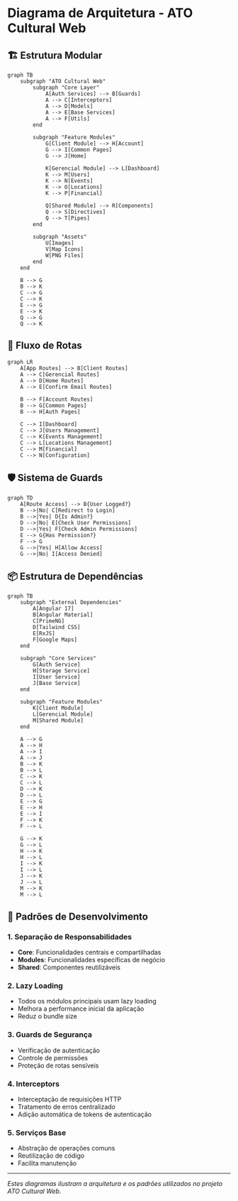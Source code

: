 # Diagrama de Arquitetura - ATO Cultural Web

## 🏗️ Estrutura Modular

```mermaid
graph TB
    subgraph "ATO Cultural Web"
        subgraph "Core Layer"
            A[Auth Services] --> B[Guards]
            A --> C[Interceptors]
            A --> D[Models]
            A --> E[Base Services]
            A --> F[Utils]
        end
        
        subgraph "Feature Modules"
            G[Client Module] --> H[Account]
            G --> I[Common Pages]
            G --> J[Home]
            
            K[Gerencial Module] --> L[Dashboard]
            K --> M[Users]
            K --> N[Events]
            K --> O[Locations]
            K --> P[Financial]
            
            Q[Shared Module] --> R[Components]
            Q --> S[Directives]
            Q --> T[Pipes]
        end
        
        subgraph "Assets"
            U[Images]
            V[Map Icons]
            W[PNG Files]
        end
    end
    
    B --> G
    B --> K
    C --> G
    C --> K
    E --> G
    E --> K
    Q --> G
    Q --> K
```

## 🔄 Fluxo de Rotas

```mermaid
graph LR
    A[App Routes] --> B[Client Routes]
    A --> C[Gerencial Routes]
    A --> D[Home Routes]
    A --> E[Confirm Email Routes]
    
    B --> F[Account Routes]
    B --> G[Common Pages]
    B --> H[Auth Pages]
    
    C --> I[Dashboard]
    C --> J[Users Management]
    C --> K[Events Management]
    C --> L[Locations Management]
    C --> M[Financial]
    C --> N[Configuration]
```

## 🛡️ Sistema de Guards

```mermaid
graph TD
    A[Route Access] --> B{User Logged?}
    B -->|No| C[Redirect to Login]
    B -->|Yes| D{Is Admin?}
    D -->|No| E[Check User Permissions]
    D -->|Yes| F[Check Admin Permissions]
    E --> G{Has Permission?}
    F --> G
    G -->|Yes| H[Allow Access]
    G -->|No| I[Access Denied]
```

## 📦 Estrutura de Dependências

```mermaid
graph TB
    subgraph "External Dependencies"
        A[Angular 17]
        B[Angular Material]
        C[PrimeNG]
        D[Tailwind CSS]
        E[RxJS]
        F[Google Maps]
    end
    
    subgraph "Core Services"
        G[Auth Service]
        H[Storage Service]
        I[User Service]
        J[Base Service]
    end
    
    subgraph "Feature Modules"
        K[Client Module]
        L[Gerencial Module]
        M[Shared Module]
    end
    
    A --> G
    A --> H
    A --> I
    A --> J
    B --> K
    B --> L
    C --> K
    C --> L
    D --> K
    D --> L
    E --> G
    E --> H
    E --> I
    F --> K
    F --> L
    
    G --> K
    G --> L
    H --> K
    H --> L
    I --> K
    I --> L
    J --> K
    J --> L
    M --> K
    M --> L
```

## 🎯 Padrões de Desenvolvimento

### 1. **Separação de Responsabilidades**
- **Core**: Funcionalidades centrais e compartilhadas
- **Modules**: Funcionalidades específicas de negócio
- **Shared**: Componentes reutilizáveis

### 2. **Lazy Loading**
- Todos os módulos principais usam lazy loading
- Melhora a performance inicial da aplicação
- Reduz o bundle size

### 3. **Guards de Segurança**
- Verificação de autenticação
- Controle de permissões
- Proteção de rotas sensíveis

### 4. **Interceptors**
- Interceptação de requisições HTTP
- Tratamento de erros centralizado
- Adição automática de tokens de autenticação

### 5. **Serviços Base**
- Abstração de operações comuns
- Reutilização de código
- Facilita manutenção

---

*Estes diagramas ilustram a arquitetura e os padrões utilizados no projeto ATO Cultural Web.*
